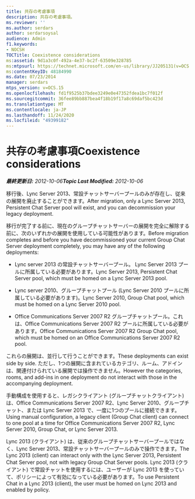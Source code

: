 ```yaml
---
title: 共存の考慮事項
description: 共存の考慮事項。
ms.reviewer: ''
ms.author: serdars
author: serdarsoysal
audience: Admin
f1.keywords:
- NOCSH
TOCTitle: Coexistence considerations
ms:assetid: 9d1a3c0f-492a-4e37-bc2f-63509e328785
ms:mtpsurl: https://technet.microsoft.com/en-us/library/JJ205131(v=OCS.15)
ms:contentKeyID: 48184990
ms.date: 07/23/2014
manager: serdars
mtps_version: v=OCS.15
ms.openlocfilehash: fd1f9525b37bdee3249e0e47352fdea1bc7f012f
ms.sourcegitcommit: 36fee89bb887bea4f18b19f17a8c69daf5bc423d
ms.translationtype: MT
ms.contentlocale: ja-JP
ms.lasthandoff: 11/24/2020
ms.locfileid: "49399182"
---
```

# <a name="coexistence-considerations"></a><span data-ttu-id="4e698-103">共存の考慮事項</span><span class="sxs-lookup"><span data-stu-id="4e698-103">Coexistence considerations</span></span>

<div data-xmlns="http://www.w3.org/1999/xhtml">

<div class="topic" data-xmlns="http://www.w3.org/1999/xhtml" data-msxsl="urn:schemas-microsoft-com:xslt" data-cs="https://msdn.microsoft.com/">

<div data-asp="https://msdn2.microsoft.com/asp">



</div>

<div id="mainSection">

<div id="mainBody"><span data-ttu-id="4e698-104">

<span> </span></span><span class="sxs-lookup"><span data-stu-id="4e698-104">

<span> </span></span></span>

<span data-ttu-id="4e698-105">_**最終更新日:** 2012-10-06_</span><span class="sxs-lookup"><span data-stu-id="4e698-105">_**Topic Last Modified:** 2012-10-06_</span></span>

<span data-ttu-id="4e698-106">移行後、Lync Server 2013、常設チャットサーバープールのみが存在し、従来の展開を廃止することができます。</span><span class="sxs-lookup"><span data-stu-id="4e698-106">After migration, only a Lync Server 2013, Persistent Chat Server pool will exist, and you can decommission your legacy deployment.</span></span>

<span data-ttu-id="4e698-107">移行が完了する前に、現在のグループチャットサーバーの展開を完全に解除する前に、次のいずれかの展開を使用している可能性があります。</span><span class="sxs-lookup"><span data-stu-id="4e698-107">Before migration completes and before you have decommissioned your current Group Chat Server deployment completely, you may have any of the following deployments:</span></span>

  - <span data-ttu-id="4e698-108">Lync server 2013 の常設チャットサーバープール。 Lync Server 2013 プールに所属している必要があります。</span><span class="sxs-lookup"><span data-stu-id="4e698-108">Lync Server 2013, Persistent Chat Server pool, which must be homed on a Lync Server 2013 pool.</span></span>

  - <span data-ttu-id="4e698-109">Lync server 2010、グループチャットプール (Lync Server 2010 プールに所属している必要があります)。</span><span class="sxs-lookup"><span data-stu-id="4e698-109">Lync Server 2010, Group Chat pool, which must be homed on a Lync Server 2010 pool.</span></span>

  - <span data-ttu-id="4e698-110">Office Communications Server 2007 R2 グループチャットプール。これは、Office Communications Server 2007 R2 プールに所属している必要があります。</span><span class="sxs-lookup"><span data-stu-id="4e698-110">Office Communications Server 2007 R2 Group Chat pool, which must be homed on an Office Communications Server 2007 R2 pool.</span></span>

<span data-ttu-id="4e698-111">これらの展開は、並行して行うことができます。</span><span class="sxs-lookup"><span data-stu-id="4e698-111">These deployments can exist side by side.</span></span> <span data-ttu-id="4e698-112">ただし、1つの展開に含まれているカテゴリ、ルーム、アドインは、関連付けられている展開では操作できません。</span><span class="sxs-lookup"><span data-stu-id="4e698-112">However the categories, rooms, and add-ins in one deployment do not interact with those in the accompanying deployment.</span></span>

<span data-ttu-id="4e698-113">手動構成を使用すると、レガシクライアント (グループチャットクライアント) は、Office Communications Server 2007 R2、Lync Server 2010、グループチャット、または Lync Server 2013 で、一度に1つのプールに接続できます。</span><span class="sxs-lookup"><span data-stu-id="4e698-113">Using manual configuration, a legacy client (Group Chat client) can connect to one pool at a time for Office Communications Server 2007 R2, Lync Server 2010, Group Chat, or Lync Server 2013.</span></span>

<span data-ttu-id="4e698-114">Lync 2013 (クライアント) は、従来のグループチャットサーバープールではなく、Lync Server 2013、常設チャットサーバープールのみで操作できます。</span><span class="sxs-lookup"><span data-stu-id="4e698-114">The Lync 2013 (client) can interact only with the Lync Server 2013, Persistent Chat Server pool, not with legacy Group Chat Server pools.</span></span> <span data-ttu-id="4e698-115">Lync 2013 (クライアント) で常設チャットを使用するには、ユーザーが Lync 2013 を使っていて、ポリシーによって有効になっている必要があります。</span><span class="sxs-lookup"><span data-stu-id="4e698-115">To use Persistent Chat in a Lync 2013 (client), the user must be homed on Lync 2013 and enabled by policy.</span></span>

<span data-ttu-id="4e698-116"></div>

<span> </span>

</div>

</div>

</span><span class="sxs-lookup"><span data-stu-id="4e698-116"></div>

<span> </span>

</div>

</div>

</span></span></div>

